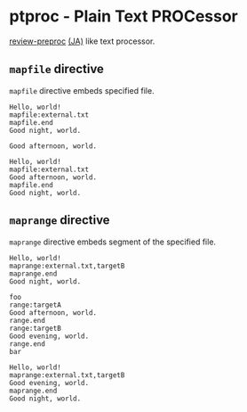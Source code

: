 # ptproc - Plain Text PROCessor

[review-preproc](https://github.com/kmuto/review/blob/master/doc/preproc.md) [(JA)](https://github.com/kmuto/review/blob/master/doc/preproc.ja.md) like text processor.

## `mapfile` directive

`mapfile` directive embeds specified file.

```text
Hello, world!
mapfile:external.txt
mapfile.end
Good night, world.
```

```text
Good afternoon, world.
```

```text
Hello, world!
mapfile:external.txt
Good afternoon, world.
mapfile.end
Good night, world.
```

## `maprange` directive

`maprange` directive embeds segment of the specified file.

```text
Hello, world!
maprange:external.txt,targetB
maprange.end
Good night, world.
```

```text
foo
range:targetA
Good afternoon, world.
range.end
range:targetB
Good evening, world.
range.end
bar
```

```text
Hello, world!
maprange:external.txt,targetB
Good evening, world.
maprange.end
Good night, world.
```
